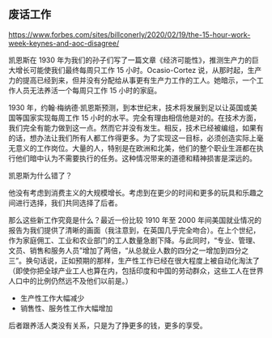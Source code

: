 ## 废话工作

https://www.forbes.com/sites/billconerly/2020/02/19/the-15-hour-work-week-keynes-and-aoc-disagree/

凯恩斯在 1930 年为我们的孙子们写了一篇文章《经济可能性》，推测生产力的巨大增长可能使我们最终每周只工作 15 小时。Ocasio-Cortez 说，从那时起，生产力的提高已经到来，但并没有分配给从事更有生产力工作的工人。她暗示，一个工作人员无法养活一个每周只工作 15 小时的家庭。

1930 年，约翰·梅纳德·凯恩斯预测，到本世纪末，技术将发展到足以让英国或美国等国家实现每周工作 15 小时的水平。完全有理由相信他是对的。在技​​术方面，我们完全有能力做到这一点。然而它并没有发生。相反，技术已经被编组，如果有的话，想办法让我们所有人都工作得更多。为了实现这一目标，必须创造实际上毫无意义的工作岗位。大量的人，特别是在欧洲和北美，他们的整个职业生涯都在执行他们暗中认为不需要执行的任务。这种情况带来的道德和精神损害是深远的。

凯恩斯为什么错了？

他没有考虑到消费主义的大规模增长。考虑到在更少的时间和更多的玩具和乐趣之间进行选择，我们共同选择了后者。

那么这些新工作究竟是什么？最近一份比较 1910 年至 2000 年间美国就业情况的报告为我们提供了清晰的画面（我注意到，在英国几乎完全吻合）。在上个世纪，作为家庭佣工、工业和农业部门的工人数量急剧下降。与此同时，“专业、管理、文员、销售和服务人员”增加了两倍，“从总就业人数的四分之一增加到四分之三”。换句话说，正如预期的那样，生产性工作已经在很大程度上被自动化淘汰了（即使你把全球产业工人也算在内，包括印度和中国的劳动群众，这些工人在世界人口中的比例仍然远不及他们以前是。）

- 生产性工作大幅减少
- 销售性、服务性工作大幅增加

后者跟养活人类没有关系，只是为了挣更多的钱，更多的享受。


